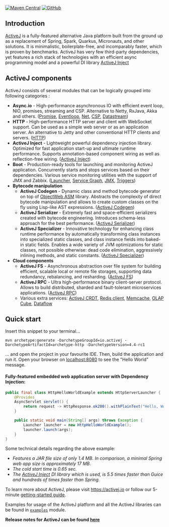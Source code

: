 [![Maven Central](https://img.shields.io/maven-central/v/io.activej/activej)](https://mvnrepository.com/artifact/io.activej)
[![GitHub](https://img.shields.io/github/license/activej/activej)](https://github.com/activej/activej/blob/master/LICENSE)

## Introduction

[ActiveJ](https://activej.io) is a fully-featured alternative Java platform built from the ground up as a replacement of
Spring, Spark, Quarkus, Micronauts, and other solutions. It is minimalistic, boilerplate-free, and incomparably faster,
which is proven by benchmarks. ActiveJ has very few third-party dependencies, yet features a rich stack of technologies
with an efficient async programming model and a powerful DI library [ActiveJ Inject](https://activej.io/inject)

## ActiveJ components

ActiveJ consists of several modules that can be logically grouped into following categories :

* **Async.io** - High-performance asynchronous IO with efficient event loop, NIO, promises,
  streaming and CSP. Alternative to Netty, RxJava, Akka and others. ([Promise](https://activej.io/async-io/promise),
  [Eventloop](https://activej.io/async-io/eventloop), [Net](https://activej.io/async-io/net),
  [CSP](https://activej.io/async-io/csp), [Datastream](https://activej.io/async-io/datastream))
* **HTTP** - High-performance HTTP server and client with WebSocket support. Can be used as a simple web server or as an
  application server. An alternative to Jetty and other conventional HTTP clients and
  servers. ([HTTP](https://activej.io/http))
* **ActiveJ Inject** - Lightweight powerful dependency injection library. Optimized for fast application start-up and
  ultimate runtime performance. Supports annotation-based component wiring as well as reflection-free
  wiring. ([ActiveJ Inject](https://activej.io/inject))
* **Boot** - Production-ready tools for launching and monitoring ActiveJ application.
  Concurrently starts and stops services based on their dependencies. Various service monitoring
  utilities with the support of JMX and Zabbix. ([Launcher](https://activej.io/boot/launcher), 
  [Service Graph](https://activej.io/boot/servicegraph), [JMX](https://github.com/activej/activej/tree/master/boot-jmx), 
  [Triggers](https://github.com/activej/activej/tree/master/boot-triggers))
* **Bytecode manipulation**
    * **ActiveJ Codegen** - Dynamic class and method bytecode generator on top of [ObjectWeb ASM](https://asm.ow2.io/)
      library. Abstracts the complexity of direct bytecode manipulation and allows to create custom classes on the
      fly using Lisp-like AST expressions. ([ActiveJ Codegen](https://activej.io/codegen))
    * **ActiveJ Serializer** - Extremely fast and space-efficient serializers created with bytecode engineering.
      Introduces schema-less approach for the best performance. ([ActiveJ Serializer](https://activej.io/serializer))
    * **ActiveJ Specializer** - Innovative technology for enhancing class runtime performance by automatically 
      transforming class instances into specialized static classes, and class
      instance fields into baked-in static fields. Enables a wide variety of JVM optimizations for
      static classes, not possible otherwise: dead code elimination, aggressively inlining
      methods, and static constants. ([ActiveJ Specializer](https://activej.io/specializer))
* **Cloud components**
    * **ActiveJ FS** - Asynchronous abstraction over file system for building efficient, scalable local or remote 
      file storages, supporting data redundancy, rebalancing, and resharding.
      ([ActiveJ FS](https://activej.io/fs))
    * **ActiveJ RPC** - Ultra high-performance binary client-server protocol. Allows to build distributed, 
      sharded and fault-tolerant microservices applications. ([ActiveJ RPC](https://activej.io/rpc))
    * Various extra services:
      [ActiveJ CRDT](https://github.com/activej/activej/tree/master/extra/cloud-crdt),
      [Redis client](https://github.com/activej/activej/tree/master/extra/cloud-redis),
      [Memcache](https://github.com/activej/activej/tree/master/extra/cloud-memcache),
      [OLAP Cube](https://github.com/activej/activej/tree/master/extra/cloud-lsmt-cube),
      [Dataflow](https://github.com/activej/activej/tree/master/extra/cloud-dataflow)

## Quick start

Insert this snippet to your terminal...

```
mvn archetype:generate -DarchetypeGroupId=io.activej -DarchetypeArtifactId=archetype-http -DarchetypeVersion=4.4-rc1
```

... and open the project in your favourite IDE. Then, build the application and run it. Open your browser
on [localhost:8080](http://localhost:8080)
to see the "Hello World" message.

#### Fully-featured embedded web application server with Dependency Injection:

```java
public final class HttpHelloWorldExample extends HttpServerLauncher {
    @Provides
    AsyncServlet servlet() {
        return request -> HttpResponse.ok200().withPlainText("Hello, World!");
    }

    public static void main(String[] args) throws Exception {
        Launcher launcher = new HttpHelloWorldExample();
        launcher.launch(args);
    }
}
```

Some technical details regarding the above example:

- *Features a JAR file size of only 1.4 MB. In comparison, a minimal Spring web app size is approximately 17 MB*.
- *The cold start time is 0.65 sec.*
- *The [ActiveJ Inject](https://activej.io/inject) DI library which is used, is 5.5 times faster than Guice and hundreds
  of times faster than Spring.*

To learn more about ActiveJ, please visit https://activej.io or follow our
5-minute [getting-started guide](https://activej.io/tutorials/getting-started).

Examples for usage of the ActiveJ platform and all the ActiveJ libraries can be found
in [`examples`](https://github.com/activej/activej/tree/master/examples) module.

**Release notes for ActiveJ can be found [here](https://activej.io/blog)**